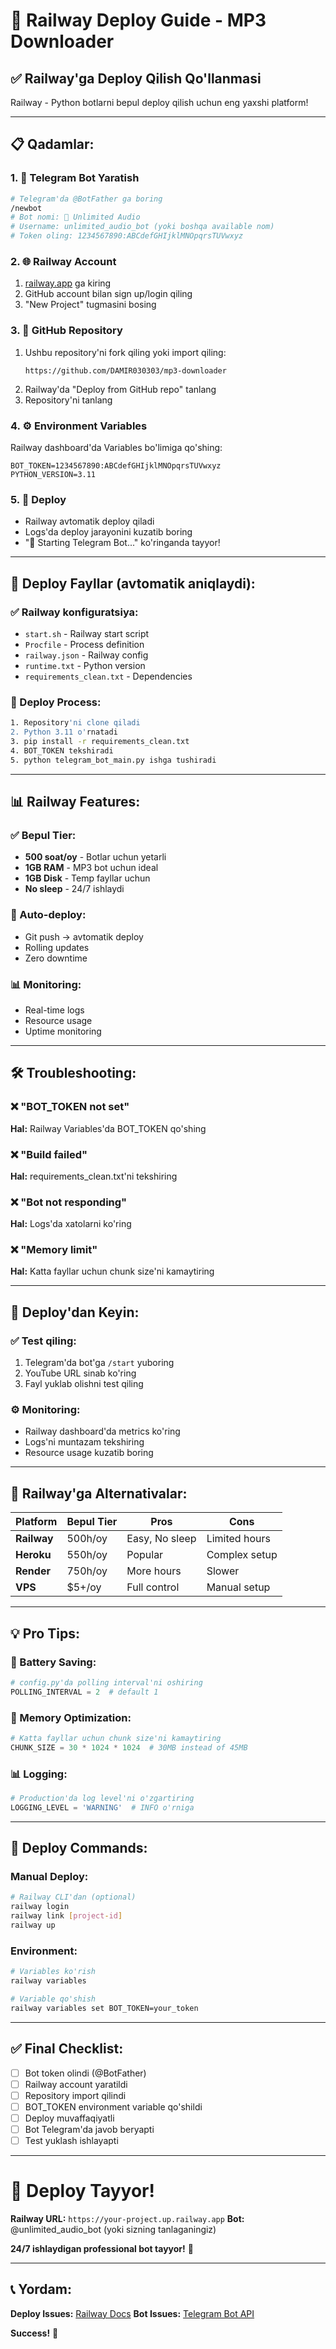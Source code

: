 # 🚀 Railway Deploy Guide - MP3 Downloader

## ✅ Railway'ga Deploy Qilish Qo'llanmasi

Railway - Python botlarni bepul deploy qilish uchun eng yaxshi platform!

---

## 📋 **Qadamlar:**

### **1. 🤖 Telegram Bot Yaratish**
```bash
# Telegram'da @BotFather ga boring
/newbot
# Bot nomi: 🚀 Unlimited Audio
# Username: unlimited_audio_bot (yoki boshqa available nom)
# Token oling: 1234567890:ABCdefGHIjklMNOpqrsTUVwxyz
```

### **2. 🌐 Railway Account**
1. [railway.app](https://railway.app) ga kiring
2. GitHub account bilan sign up/login qiling
3. "New Project" tugmasini bosing

### **3. 📁 GitHub Repository**
1. Ushbu repository'ni fork qiling yoki import qiling:
   ```
   https://github.com/DAMIR030303/mp3-downloader
   ```
2. Railway'da "Deploy from GitHub repo" tanlang
3. Repository'ni tanlang

### **4. ⚙️ Environment Variables**
Railway dashboard'da Variables bo'limiga qo'shing:
```
BOT_TOKEN=1234567890:ABCdefGHIjklMNOpqrsTUVwxyz
PYTHON_VERSION=3.11
```

### **5. 🚀 Deploy**
- Railway avtomatik deploy qiladi
- Logs'da deploy jarayonini kuzatib boring
- "🤖 Starting Telegram Bot..." ko'ringanda tayyor!

---

## 📁 **Deploy Fayllar (avtomatik aniqlaydi):**

### **✅ Railway konfiguratsiya:**
- `start.sh` - Railway start script
- `Procfile` - Process definition  
- `railway.json` - Railway config
- `runtime.txt` - Python version
- `requirements_clean.txt` - Dependencies

### **🔧 Deploy Process:**
```bash
1. Repository'ni clone qiladi
2. Python 3.11 o'rnatadi  
3. pip install -r requirements_clean.txt
4. BOT_TOKEN tekshiradi
5. python telegram_bot_main.py ishga tushiradi
```

---

## 📊 **Railway Features:**

### **✅ Bepul Tier:**
- **500 soat/oy** - Botlar uchun yetarli
- **1GB RAM** - MP3 bot uchun ideal
- **1GB Disk** - Temp fayllar uchun
- **No sleep** - 24/7 ishlaydi

### **🔄 Auto-deploy:**
- Git push → avtomatik deploy
- Rolling updates
- Zero downtime

### **📊 Monitoring:**
- Real-time logs
- Resource usage
- Uptime monitoring

---

## 🛠️ **Troubleshooting:**

### **❌ "BOT_TOKEN not set"**
**Hal:** Railway Variables'da BOT_TOKEN qo'shing

### **❌ "Build failed"**  
**Hal:** requirements_clean.txt'ni tekshiring

### **❌ "Bot not responding"**
**Hal:** Logs'da xatolarni ko'ring

### **❌ "Memory limit"**
**Hal:** Katta fayllar uchun chunk size'ni kamaytiring

---

## 📱 **Deploy'dan Keyin:**

### **✅ Test qiling:**
1. Telegram'da bot'ga `/start` yuboring
2. YouTube URL sinab ko'ring
3. Fayl yuklab olishni test qiling

### **⚙️ Monitoring:**  
- Railway dashboard'da metrics ko'ring
- Logs'ni muntazam tekshiring
- Resource usage kuzatib boring

---

## 🎯 **Railway'ga Alternativalar:**

| Platform | Bepul Tier | Pros | Cons |
|----------|------------|------|------|
| **Railway** | 500h/oy | Easy, No sleep | Limited hours |
| **Heroku** | 550h/oy | Popular | Complex setup |
| **Render** | 750h/oy | More hours | Slower |
| **VPS** | $5+/oy | Full control | Manual setup |

---

## 💡 **Pro Tips:**

### **🔋 Battery Saving:**
```python
# config.py'da polling interval'ni oshiring
POLLING_INTERVAL = 2  # default 1
```

### **💾 Memory Optimization:**
```python
# Katta fayllar uchun chunk size'ni kamaytiring  
CHUNK_SIZE = 30 * 1024 * 1024  # 30MB instead of 45MB
```

### **📊 Logging:**
```python
# Production'da log level'ni o'zgartiring
LOGGING_LEVEL = 'WARNING'  # INFO o'rniga
```

---

## 🚀 **Deploy Commands:**

### **Manual Deploy:**
```bash
# Railway CLI'dan (optional)
railway login
railway link [project-id]  
railway up
```

### **Environment:**
```bash
# Variables ko'rish
railway variables

# Variable qo'shish
railway variables set BOT_TOKEN=your_token
```

---

## ✅ **Final Checklist:**

- [ ] Bot token olindi (@BotFather)
- [ ] Railway account yaratildi  
- [ ] Repository import qilindi
- [ ] BOT_TOKEN environment variable qo'shildi
- [ ] Deploy muvaffaqiyatli
- [ ] Bot Telegram'da javob beryapti
- [ ] Test yuklash ishlayapti

---

# 🎉 **Deploy Tayyor!**

**Railway URL:** `https://your-project.up.railway.app`
**Bot:** @unlimited_audio_bot (yoki sizning tanlaganingiz)

**24/7 ishlaydigan professional bot tayyor!** 🚀

---

## 📞 **Yordam:**

**Deploy Issues:** [Railway Docs](https://docs.railway.app)
**Bot Issues:** [Telegram Bot API](https://core.telegram.org/bots/api)

**Success!** 🎊
